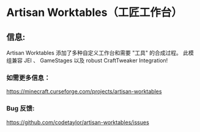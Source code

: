 # Artisan Worktables（工匠工作台）

## 信息:

Artisan Worktables 添加了多种自定义工作台和需要 "工具" 的合成过程。 此模组兼容 JEI 、 GameStages 以及 robust CraftTweaker Integration!

### 如需更多信息：

https://minecraft.curseforge.com/projects/artisan-worktables

### Bug 反馈:

https://github.com/codetaylor/artisan-worktables/issues
